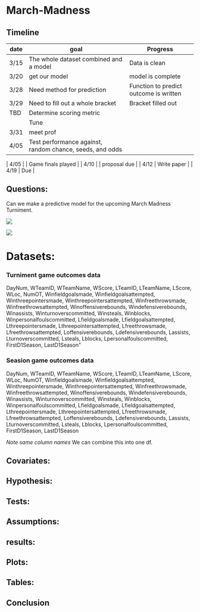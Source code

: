 # March-Madness

## Timeline
| date | goal | Progress|
| ---- | ---- | --- |
| 3/15 | The whole dataset combined and a model | Data is clean |
| 3/20 | get our model | model is complete |
| 3/28 |Need method for prediction| Function to predict outcome is written |
| 3/29 |Need to fill out a whole bracket | Bracket filled out |
|  TBD | Determine scoring metric| 
|      | Tune |
| 3/31 | meet prof |
| 4/05 | Test performance against, random chance, seeds, and odds|

| 4/05 | | Game finals played |
| 4/10 | | proposal due |
| 4/12 | Write paper |
| 4/19 | Due  |
## Questions:

Can we make a predictive model for the upcoming March Madness Turniment.

![](/Users/josephdespres/Documents/MSU/STT-864_Statistical_Methods_II/March-Madness/images/bbal.gif)

![](/Users/josephdespres/Documents/MSU/STT-864_Statistical_Methods_II/March-Madness/images/bracket.png)

# Datasets:
### Turniment game outcomes data
DayNum, WTeamID, WTeamName, WScore, LTeamID, LTeamName, LScore, WLoc, NumOT, Winfieldgoalsmade, Winfieldgoalsattempted, Winthreepointersmade, Winthreepointersattempted, Winfreethrowsmade, Winfreethrowsattempted, Winoffensiverebounds, Windefensiverebounds, Winassists, Winturnoverscommitted, Winsteals, Winblocks, Winpersonalfoulscommitted, Lfieldgoalsmade, Lfieldgoalsattempted, Lthreepointersmade, Lthreepointersattempted, Lfreethrowsmade, Lfreethrowsattempted, Loffensiverebounds, Ldefensiverebounds, Lassists, Lturnoverscommitted, Lsteals, Lblocks, Lpersonalfoulscommitted, FirstD1Season, LastD1Season"

### Seasion game outcomes data 
DayNum, WTeamID, WTeamName, WScore, LTeamID, LTeamName, LScore, WLoc, NumOT, Winfieldgoalsmade, Winfieldgoalsattempted, Winthreepointersmade, Winthreepointersattempted, Winfreethrowsmade, Winfreethrowsattempted, Winoffensiverebounds, Windefensiverebounds, Winassists, Winturnoverscommitted, Winsteals, Winblocks, Winpersonalfoulscommitted, Lfieldgoalsmade, Lfieldgoalsattempted, Lthreepointersmade, Lthreepointersattempted, Lfreethrowsmade, Lfreethrowsattempted, Loffensiverebounds, Ldefensiverebounds, Lassists, Lturnoverscommitted, Lsteals, Lblocks, Lpersonalfoulscommitted, FirstD1Season, LastD1Season

*Note same column names*
We can combine this into one df.

## Covariates:

## Hypothesis:

## Tests:

## Assumptions:

## results:

## Plots:

## Tables:

## Conclusion
